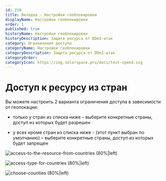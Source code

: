 ```yaml
---
id: 210
title: Вкладка - Настройки геоблокировки
displayName: Настройки геоблокировки
order: 1
published: true
historyName: Настройки геоблокировки
historyDescription: Защита ресурса от DDoS-атак
category: Ограничения доступа
categoryName: Настройки геоблокировки
categoryDescription: Защита ресурса от DDoS-атак
categoryOrder: 
categoryIcon: https://img.solarspace.pro/docs/test-speed.svg
---
```

# Доступ к ресурсу из стран

Вы можете настроить 2 варианта ограничения доступа в зависимости от геолокации:


- только у стран из списка ниже – выберите конкретные страны, доступ из которых будет разрешен

- у всех кроме стран из списка ниже - (этот пункт выбран по умолчанию) – выберите конкретные страны, доступ из которых будет запрещен

![access-to-the-resource-from-countries (80%|left)](https://img.solarspace.pro/docs/field-geo.jpg "Ограничение входящего трафика для стран")

![access-type-for-countries (80%|left)](https://img.solarspace.pro/docs/choose-countries-geo.jpg "Доступность входящего траифка для выбранных стран")

![choose-counties (80%|left)](https://img.solarspace.pro/docs/countries-menu-geo.jpg "Страны, которым будет разрешено или запрещено отправлять трафик")